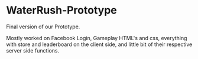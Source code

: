 WaterRush-Prototype
===================
Final version of our Prototype.

Mostly worked on Facebook Login, Gameplay HTML's and css, everything with store and leaderboard on the client side, and little bit of their respective server side functions. 
